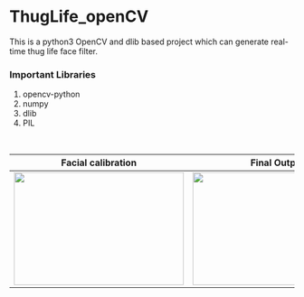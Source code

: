 # ThugLife_openCV
This is a python3 OpenCV and dlib based project which can generate real-time thug life face filter.<br>
### Important Libraries 
1. opencv-python
2. numpy
3. dlib
4. PIL
</br>

|Facial calibration|Final Output|
|:----:|:----:|
|<img src="https://github.com/deepayannandy/ThugLife_openCV/blob/master/outputs/face_calib.gif" width="300" height="200" />|<img src="https://github.com/deepayannandy/ThugLife_openCV/blob/master/outputs/face_filter.gif" width="300" height="200" /> </br>|
